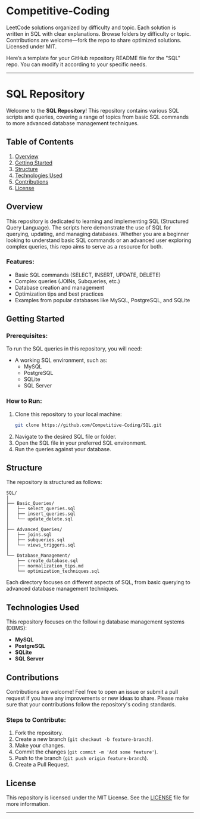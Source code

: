 # Competitive-Coding
LeetCode solutions organized by difficulty and topic. Each solution is written in SQL with clear explanations. Browse folders by difficulty or topic. Contributions are welcome—fork the repo to share optimized solutions. Licensed under MIT. 


Here’s a template for your GitHub repository README file for the "SQL" repo. You can modify it according to your specific needs.

---

# SQL Repository

Welcome to the **SQL Repository**! This repository contains various SQL scripts and queries, covering a range of topics from basic SQL commands to more advanced database management techniques.

## Table of Contents

1. [Overview](#overview)
2. [Getting Started](#getting-started)
3. [Structure](#structure)
4. [Technologies Used](#technologies-used)
5. [Contributions](#contributions)
6. [License](#license)

## Overview

This repository is dedicated to learning and implementing SQL (Structured Query Language). The scripts here demonstrate the use of SQL for querying, updating, and managing databases. Whether you are a beginner looking to understand basic SQL commands or an advanced user exploring complex queries, this repo aims to serve as a resource for both.

### Features:
- Basic SQL commands (SELECT, INSERT, UPDATE, DELETE)
- Complex queries (JOINs, Subqueries, etc.)
- Database creation and management
- Optimization tips and best practices
- Examples from popular databases like MySQL, PostgreSQL, and SQLite

## Getting Started

### Prerequisites:
To run the SQL queries in this repository, you will need:
- A working SQL environment, such as:
  - MySQL
  - PostgreSQL
  - SQLite
  - SQL Server

### How to Run:
1. Clone this repository to your local machine:
    ```bash
    git clone https://github.com/Competitive-Coding/SQL.git
    ```
2. Navigate to the desired SQL file or folder.
3. Open the SQL file in your preferred SQL environment.
4. Run the queries against your database.

## Structure

The repository is structured as follows:

```
SQL/
│
├── Basic_Queries/
│   ├── select_queries.sql
│   ├── insert_queries.sql
│   └── update_delete.sql
│
├── Advanced_Queries/
│   ├── joins.sql
│   ├── subqueries.sql
│   └── views_triggers.sql
│
└── Database_Management/
    ├── create_database.sql
    ├── normalization_tips.md
    └── optimization_techniques.sql
```

Each directory focuses on different aspects of SQL, from basic querying to advanced database management techniques.

## Technologies Used

This repository focuses on the following database management systems (DBMS):
- **MySQL**
- **PostgreSQL**
- **SQLite**
- **SQL Server**

## Contributions

Contributions are welcome! Feel free to open an issue or submit a pull request if you have any improvements or new ideas to share. Please make sure that your contributions follow the repository's coding standards.

### Steps to Contribute:
1. Fork the repository.
2. Create a new branch (`git checkout -b feature-branch`).
3. Make your changes.
4. Commit the changes (`git commit -m 'Add some feature'`).
5. Push to the branch (`git push origin feature-branch`).
6. Create a Pull Request.

## License

This repository is licensed under the MIT License. See the [LICENSE](LICENSE) file for more information.

---

